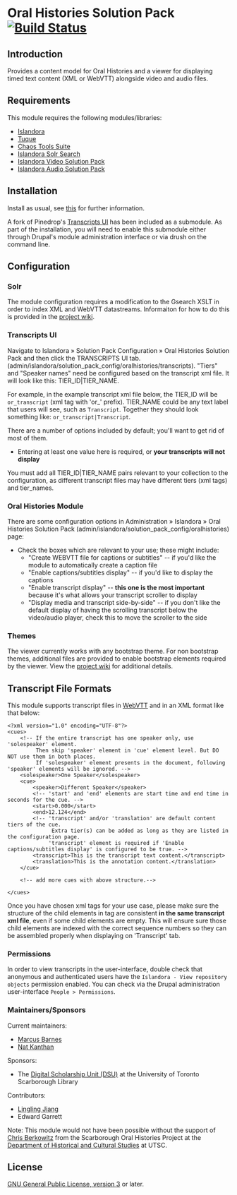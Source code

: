 # Oral Histories Solution Pack [![Build Status](https://travis-ci.org/digitalutsc/islandora_solution_pack_oralhistories.svg?branch=master)](https://travis-ci.org/digitalutsc/islandora_solution_pack_oralhistories)

## Introduction

Provides a content model for Oral Histories and a viewer for displaying timed text content (XML or WebVTT) alongside video and audio files. 

## Requirements

This module requires the following modules/libraries:

* [Islandora](https://github.com/islandora/islandora)
* [Tuque](https://github.com/islandora/tuque)
* [Chaos Tools Suite](https://www.drupal.org/project/ctools)
* [Islandora Solr Search](https://github.com/Islandora/islandora_solr_search)
* [Islandora Video Solution Pack](https://github.com/Islandora/islandora_solution_pack_video)
* [Islandora Audio Solution Pack](https://github.com/Islandora/islandora_solution_pack_audio)

## Installation

Install as usual, see [this](https://drupal.org/documentation/install/modules-themes/modules-7) for further information.

A fork of Pinedrop's [Transcripts UI](https://github.com/pinedrop/transcripts_ui) has been included as a submodule.  As part of the installation, you will need to enable this submodule either through Drupal's module administration interface or via drush on the command line.

## Configuration

### Solr

The module configuration requires a modification to the Gsearch XSLT in order to index XML and WebVTT datastreams. Informaiton for how to do this is provided in the [project wiki](https://github.com/digitalutsc/islandora_solution_pack_oralhistories/wiki).

### Transcripts UI

Navigate to Islandora » Solution Pack Configuration » Oral Histories Solution Pack and then click the TRANSCRIPTS UI tab. (admin/islandora/solution_pack_config/oralhistories/transcripts). "Tiers" and "Speaker names" need be configured based on the transcript xml file. It will look like this: TIER_ID|TIER_NAME.

For example, in the example transcript xml file below, the TIER_ID will be `or_transcript` (xml tag with 'or_' prefix). TIER_NAME could be any text label that users will see, such as `Transcript`.
Together they should look something like: `or_transcript|Transcript`.

There are a number of options included by default; you'll want to get rid of most of them.

* Entering at least one value here is required, or **your transcripts will not display**

You must add all TIER_ID|TIER_NAME pairs relevant to your collection to the configuration, as different transcript files may have different tiers (xml tags) and tier_names.

### Oral Histories Module

There are some configuration options in Administration » Islandora » Oral Histories Solution Pack (admin/islandora/solution_pack_config/oralhistories) page:

* Check the boxes which are relevant to your use; these might include:
  * "Create WEBVTT file for captions or subtitles" -- if you'd like the module to automatically create a caption file
  * "Enable captions/subtitles display" -- if you'd like to display the captions
  * "Enable transcript display" -- **this one is the most important** because it's what allows your transcript scroller to display
  * "Display media and transcript side-by-side" -- if you don't like the default display of having the scrolling transcript below the video/audio player, check this to move the scroller to the side
  
### Themes

The viewer currently works with any bootstrap theme. For non bootstrap themes, additional files are provided to enable bootstrap elements required by the viewer. View the [project wiki](https://github.com/digitalutsc/islandora_solution_pack_oralhistories/wiki) for additional details. 


## Transcript File Formats

This module supports transcript files in [WebVTT](https://w3c.github.io/webvtt/) and in an XML format like that below:

```
<?xml version="1.0" encoding="UTF-8"?>
<cues>
    <!-- If the entire transcript has one speaker only, use 'solespeaker' element.
         Then skip 'speaker' element in 'cue' element level. But DO NOT use them in both places.
         If 'solespeaker' element presents in the document, following 'speaker' elements will be ignored. -->
    <solespeaker>One Speaker</solespeaker>
    <cue>
        <speaker>Different Speaker</speaker>
        <!-- 'start' and 'end' elements are start time and end time in seconds for the cue. -->
        <start>0.000</start>
        <end>12.124</end>
        <!-- 'transcript' and/or 'translation' are default content tiers of the cue.
              Extra tier(s) can be added as long as they are listed in the configuration page.
             'transcript' element is required if 'Enable captions/subtitles display' is configured to be true. -->
        <transcript>This is the transcript text content.</transcript>
        <translation>This is the annotation content.</translation>
    </cue>

    <!-- add more cues with above structure.-->

</cues>
```

Once you have chosen xml tags for your use case, please make sure the structure of the child elements in <cue> tag are consistent **in the same transcript xml file**, even if some child elements are empty.
This will ensure sure those child elements are indexed with the correct sequence numbers so they can be assembled properly when displaying on 'Transcript' tab.

### Permissions

In order to view transcripts in the user-interface, double check that anonymous and authenticated users have the `Islandora - View repository objects` permission enabled.  You can check via the Drupal administration user-interface `People > Permissions`.

### Maintainers/Sponsors
Current maintainers:
* [Marcus Barnes](https://github.com/MarcusBarnes)
* [Nat Kanthan](https://github.com/Natkeeran)

Sponsors:
* The [Digital Scholarship Unit (DSU)](https://www.utsc.utoronto.ca/digitalscholarship/) at the University of Toronto Scarborough Library

Contributors:
* [Lingling Jiang](https://github.com/sprklinginfo)
* Edward Garrett

Note: This module would not have been possible without the support of [Chris Berkowitz](http://www.utsc.utoronto.ca/hcs/christine-berkowitz) from the Scarborough Oral Histories Project at the [Department of Historical and Cultural Studies](http://www.utsc.utoronto.ca/hcs/) at UTSC.

## License

[GNU General Public License, version 3](http://www.gnu.org/licenses/gpl-3.0.txt) or later.
